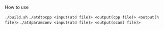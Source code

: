 How to use

`./build.sh`
`./atdtocpp <input(atd file)> <output(cpp file)> <output(h file)>`
`./atdparamconv <input(atd file)> <output(ocaml file)>`
